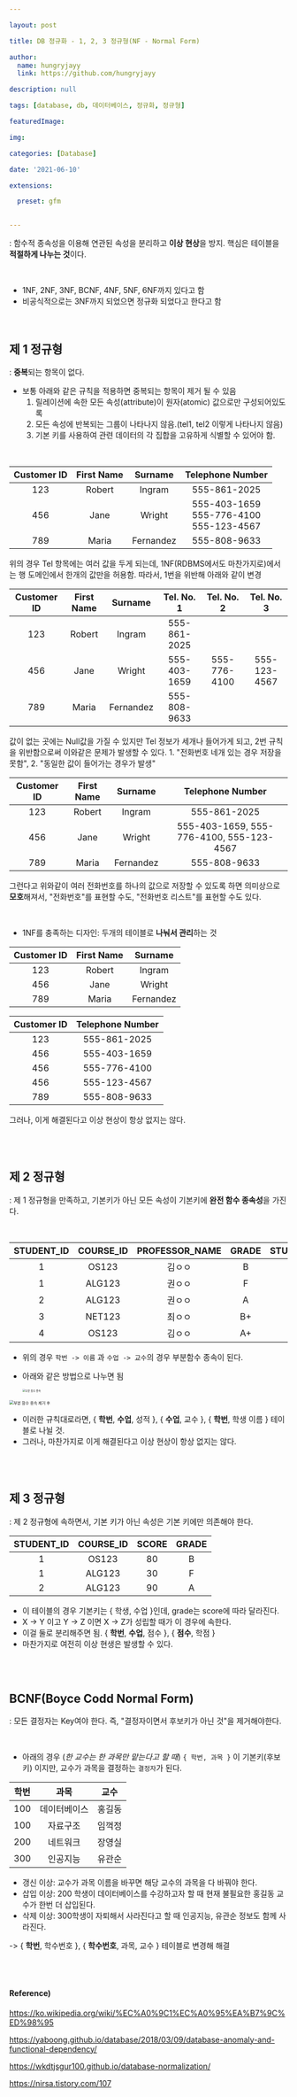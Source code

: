 ```yaml
---

layout: post

title: DB 정규화 - 1, 2, 3 정규형(NF - Normal Form)

author: 
  name: hungryjayy
  link: https://github.com/hungryjayy

description: null

tags: [database, db, 데이터베이스, 정규화, 정규형]

featuredImage: 

img: 

categories: [Database]

date: '2021-06-10'

extensions:

  preset: gfm


---
```


: 함수적 종속성을 이용해 연관된 속성을 분리하고 **이상 현상**을 방지. 핵심은 테이블을 **적절하게 나누는 것**이다.

<br>

* 1NF, 2NF, 3NF, BCNF, 4NF, 5NF, 6NF까지 있다고 함
* 비공식적으로는 3NF까지 되었으면 정규화 되었다고 한다고 함

<Br>

## 제 1 정규형

: **중복**되는 항목이 없다. 

* 보통 아래와 같은 규칙을 적용하면 중복되는 항목이 제거 될 수 있음
  1. 릴레이션에 속한 모든 속성(attribute)이 원자(atomic) 값으로만 구성되어있도록
  2. 모든 속성에 반복되는 그룹이 나타나지 않음.(tel1, tel2 이렇게 나타나지 않음)
  3. 기본 키를 사용하여 관련 데이터의 각 집합을 고유하게 식별할 수 있어야 함.

<br>

| Customer ID | First Name |  Surname  |                 Telephone Number                 |
| :---------: | :--------: | :-------: | :----------------------------------------------: |
|     123     |   Robert   |  Ingram   |                   555-861-2025                   |
|     456     |    Jane    |  Wright   | 555-403-1659<br />555-776-4100<br />555-123-4567 |
|     789     |   Maria    | Fernandez |                   555-808-9633                   |

위의 경우 Tel 항목에는 여러 값을 두게 되는데, 1NF(RDBMS에서도 마찬가지로)에서는 행 도메인에서 한개의 값만을 허용함. 따라서, 1번을 위반해 아래와 같이 변경

| Customer ID | First Name |  Surname  |  Tel. No. 1  |  Tel. No. 2  |  Tel. No. 3  |
| :---------: | :--------: | :-------: | :----------: | :----------: | :----------: |
|     123     |   Robert   |  Ingram   | 555-861-2025 |              |              |
|     456     |    Jane    |  Wright   | 555-403-1659 | 555-776-4100 | 555-123-4567 |
|     789     |   Maria    | Fernandez | 555-808-9633 |              |              |

값이 없는 곳에는 Null값을 가질 수 있지만 Tel 정보가 세개나 들어가게 되고, 2번 규칙을 위반함으로써 이와같은 문제가 발생할 수 있다. 1. "전화번호 네개 있는 경우 저장을 못함", 2. "동일한 값이 들어가는 경우가 발생"

| Customer ID | First Name |  Surname  |             Telephone Number             |
| :---------: | :--------: | :-------: | :--------------------------------------: |
|     123     |   Robert   |  Ingram   |               555-861-2025               |
|     456     |    Jane    |  Wright   | 555-403-1659, 555-776-4100, 555-123-4567 |
|     789     |   Maria    | Fernandez |               555-808-9633               |

그런다고 위와같이 여러 전화번호를 하나의 값으로 저장할 수 있도록 하면 의미상으로 **모호**해져서, "전화번호"를 표현할 수도, "전화번호 리스트"를 표현할 수도 있다.

<br>

* 1NF를 충족하는 디자인: 두개의 테이블로 **나눠서 관리**하는 것

| Customer ID | First Name |  Surname  |
| :---------: | :--------: | :-------: |
|     123     |   Robert   |  Ingram   |
|     456     |    Jane    |  Wright   |
|     789     |   Maria    | Fernandez |

| Customer ID | Telephone Number |
| :---------: | :--------------: |
|     123     |   555-861-2025   |
|     456     |   555-403-1659   |
|     456     |   555-776-4100   |
|     456     |   555-123-4567   |
|     789     |   555-808-9633   |

그러나, 이게 해결된다고 이상 현상이 항상 없지는 않다.

<br><br>

## 제 2 정규형

: 제 1 정규형을 만족하고, 기본키가 아닌 모든 속성이 기본키에 **완전 함수 종속성**을 가진다.

<Br>

| **STUDENT_ID** | **COURSE_ID** | **PROFESSOR_NAME** | GRADE | STUDENT_NAME |
| :------------: | :-----------: | :----------------: | :---: | :----------: |
|       1        |     OS123     |       김ㅇㅇ       |   B   |    김ㅇㅇ    |
|       1        |    ALG123     |       권ㅇㅇ       |   F   |    김ㅇㅇ    |
|       2        |    ALG123     |       권ㅇㅇ       |   A   |    이ㅇㅇ    |
|       3        |    NET123     |       최ㅇㅇ       |  B+   |    최ㅇㅇ    |
|       4        |     OS123     |       김ㅇㅇ       |  A+   |    손ㅇㅇ    |

* 위의 경우 `학번 -> 이름` 과 `수업 -> 교수`의 경우 부분함수 종속이 된다.

* 아래와 같은 방법으로 나누면 됨

  <img src="http://dl.dropbox.com/s/q4qcy99obhv6vnu/%EC%8A%A4%ED%81%AC%EB%A6%B0%EC%83%B7%202018-12-03%2010.49.33.png" alt="부분 함수 종속" style="zoom: 33%;" />

<img src="http://dl.dropbox.com/s/v88uavl6zs5jsiz/%EC%8A%A4%ED%81%AC%EB%A6%B0%EC%83%B7%202018-12-03%2010.53.55.png" alt="부분 함수 종속 제거 후" style="zoom:50%;" />

* 이러한 규칙대로라면, { **학번**, **수업**, 성적 }, { **수업**, 교수 }, { **학번**, 학생 이름 } 테이블로 나뉠 것.
* 그러나, 마찬가지로 이게 해결된다고 이상 현상이 항상 없지는 않다.

<br><br>

## 제 3 정규형

: 제 2 정규형에 속하면서, 기본 키가 아닌 속성은 기본 키에만 의존해야 한다.

| **STUDENT_ID** | **COURSE_ID** | SCORE | GRADE |
| :------------: | :-----------: | :---: | :---: |
|       1        |     OS123     |  80   |   B   |
|       1        |    ALG123     |  30   |   F   |
|       2        |    ALG123     |  90   |   A   |

* 이 테이블의 경우 기본키는 { 학생, 수업 }인데, grade는 score에 따라 달라진다.
* X -> Y 이고 Y -> Z 이면 X -> Z가 성립할 때가 이 경우에 속한다.
* 이걸 둘로 분리해주면 됨. { **학번**, **수업**, 점수 }, { **점수**, 학점 }
* 마찬가지로 여전히 이상 현생은 발생할 수 있다.

<br><br>

## BCNF(Boyce Codd Normal Form)

: 모든 결정자는 Key여야 한다. 즉, "결정자이면서 후보키가 아닌 것"을 제거해야한다.

<Br>

* 아래의 경우 (*한 교수는 한 과목만 맡는다고 할 때*) `{ 학번, 과목 }` 이 기본키(후보키) 이지만, 교수가 과목을 결정하는 `결정자`가 된다.

| 학번 |     과목     |  교수  |
| :--: | :----------: | :----: |
| 100  | 데이터베이스 | 홍길동 |
| 100  |   자료구조   | 임꺽정 |
| 200  |   네트워크   | 장영실 |
| 300  |   인공지능   | 유관순 |

* 갱신 이상: 교수가 과목 이름을 바꾸면 해당 교수의 과목을 다 바꿔야 한다.
* 삽입 이상: 200 학생이 데이터베이스를 수강하고자 할 때 현재 불필요한 홍길동 교수가 한번 더 삽입된다.
* 삭제 이상: 300학생이 자퇴해서 사라진다고 할 때 인공지능, 유관순 정보도 함께 사라진다.

-> { **학번**, 학수번호 }, { **학수번호**, 과목, 교수 } 테이블로 변경해 해결

<br><br>

#### Reference)

https://ko.wikipedia.org/wiki/%EC%A0%9C1%EC%A0%95%EA%B7%9C%ED%98%95

https://yaboong.github.io/database/2018/03/09/database-anomaly-and-functional-dependency/

https://wkdtjsgur100.github.io/database-normalization/

https://nirsa.tistory.com/107

